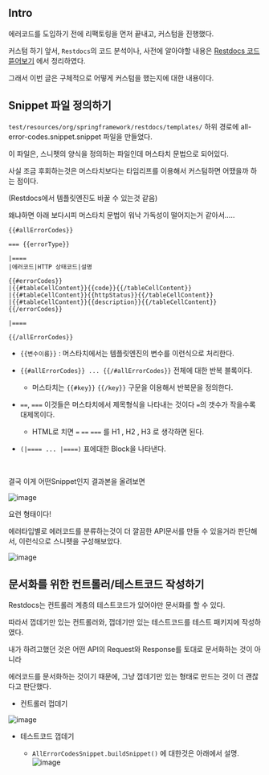 ## Intro

에러코드를 도입하기 전에 리팩토링을 먼저 끝내고, 커스텀을 진행했다.

커스텀 하기 앞서, `Restdocs`의 코드 분석이나, 사전에 알아야할 내용은 [Restdocs 코드 뜯어보기](https://github.com/gomudayya/DevelopNote/blob/main/Spring/Restdocs/Restdocs%20%EC%BD%94%EB%93%9C%20%EB%9C%AF%EC%96%B4%EB%B3%B4%EA%B8%B0.md) 에서 정리하였다.

그래서 이번 글은 구체적으로 어떻게 커스텀을 했는지에 대한 내용이다.

## Snippet 파일 정의하기

`test/resources/org/springframework/restdocs/templates/` 하위 경로에 all-error-codes.snippet.snippet 파일을 만들었다.

이 파일은, 스니펫의 양식을 정의하는 파일인데 머스타치 문법으로 되어있다.

사실 조금 후회하는것은 머스타치보다는 타임리프를 이용해서 커스텀하면 어땠을까 하는 점이다.

(Restdocs에서 템플릿엔진도 바꿀 수 있는것 같음)

왜냐하면 아래 보다시피 머스타치 문법이 워낙 가독성이 떨어지는거 같아서.....

```
{{#allErrorCodes}}

=== {{errorType}}

|====
|에러코드|HTTP 상태코드|설명

{{#errorCodes}}
|{{#tableCellContent}}{{code}}{{/tableCellContent}}
|{{#tableCellContent}}{{httpStatus}}{{/tableCellContent}}
|{{#tableCellContent}}{{description}}{{/tableCellContent}}
{{/errorCodes}}

|====

{{/allErrorCodes}}
```

- `{{변수이름}}` : 머스타치에서는 템플릿엔진의 변수를 이런식으로 처리한다.

- `{{#allErrorCodes}} ... {{/#allErrorCodes}}` 전체에 대한 반복 블록이다.

  - 머스타치는 `{{#key}}` `{{/key}}` 구문을 이용해서 반복문을 정의한다.
 
- `==`, `===` 이것들은 머스타치에서 제목형식을 나타내는 것이다 `=`의 갯수가 작을수록 대제목이다.

  - HTML로 치면 `=` `==` `===` 를 H1 , H2 , H3 로 생각하면 된다.
    
- `(|==== ... |====)` 표에대한 Block을 나타낸다.

<br>

결국 이게 어떤Snippet인지 결과본을 올려보면

![image](https://github.com/gomudayya/DevelopNote/assets/129571789/c6c2d956-3210-44a4-a672-e5d17bd649a8)

요런 형태이다!

에러타입별로 에러코드를 분류하는것이 더 깔끔한 API문서를 만들 수 있을거라 판단해서, 이런식으로 스니펫을 구성해보았다.

![image](https://github.com/gomudayya/DevelopNote/assets/129571789/a6cca542-bd23-42b5-b6ba-66f71e714998)

## 문서화를 위한 컨트롤러/테스트코드 작성하기

Restdocs는 컨트롤러 계층의 테스트코드가 있어야만 문서화를 할 수 있다.

따라서 껍데기만 있는 컨트롤러와, 껍데기만 있는 테스트코드를 테스트 패키지에 작성하였다. 

내가 하려고했던 것은 어떤 API의 Request와 Response를 토대로 문서화하는 것이 아니라

에러코드를 문서화하는 것이기 때문에, 그냥 껍데기만 있는 형태로 만드는 것이 더 괜찮다고 판단했다.

- 컨트롤러 껍데기

![image](https://github.com/gomudayya/DevelopNote/assets/129571789/3885c5df-2652-4b0e-a871-fc77ff91267c)

- 테스트코드 껍데기

  - `AllErrorCodesSnippet.buildSnippet()` 에 대한것은 아래에서 설명.
![image](https://github.com/gomudayya/DevelopNote/assets/129571789/de1b7205-6630-48e5-9ad8-4fcf9c7e9952)



